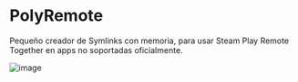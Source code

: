 # PolyRemote
Pequeño creador de Symlinks con memoria, para usar Steam Play Remote Together en apps no soportadas oficialmente.

![image](https://github.com/user-attachments/assets/57f7dc78-5131-4291-9f17-a5ce0fbfcadc)
